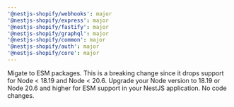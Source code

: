 ```yaml
---
'@nestjs-shopify/webhooks': major
'@nestjs-shopify/express': major
'@nestjs-shopify/fastify': major
'@nestjs-shopify/graphql': major
'@nestjs-shopify/common': major
'@nestjs-shopify/auth': major
'@nestjs-shopify/core': major
---
```


Migate to ESM packages. This is a breaking change since it drops support for Node < 18.19 and Node < 20.6. Upgrade your Node version to 18.19 or Node 20.6 and higher for ESM support in your NestJS application.
No code changes.
